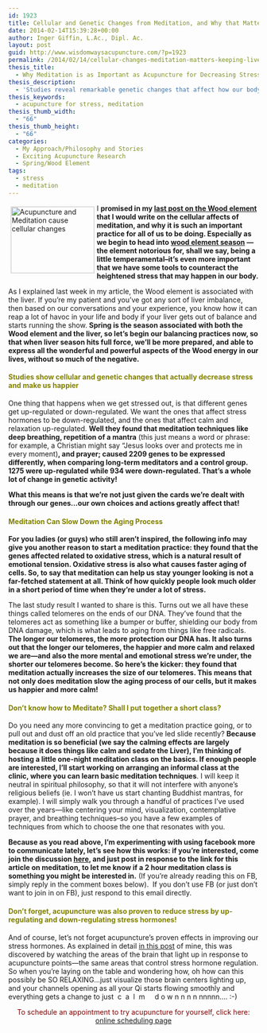 ```yaml
---
id: 1923
title: Cellular and Genetic Changes from Meditation, and Why that Matters for Keeping your Liver (and you!) Happy.
date: 2014-02-14T15:39:28+00:00
author: Inger Giffin, L.Ac., Dipl. Ac.
layout: post
guid: http://www.wisdomwaysacupuncture.com/?p=1923
permalink: /2014/02/14/cellular-changes-meditation-matters-keeping-liver-happy/
thesis_title:
  - Why Meditation is as Important as Acupuncture for Decreasing Stress
thesis_description:
  - 'Studies reveal remarkable genetic changes that affect how our body responds to stress, from both meditation and acupuncture. '
thesis_keywords:
  - acupuncture for stress, meditation
thesis_thumb_width:
  - "66"
thesis_thumb_height:
  - "66"
categories:
  - My Approach/Philosophy and Stories
  - Exciting Acupuncture Research
  - Spring/Wood Element
tags:
  - stress
  - meditation
---
```

I  <img class="alignleft" style="margin: 5px; border: 0px none;" title="Acupuncture and Meditation cause decrease in stress" src="https://origin.ih.constantcontact.com/fs124/1102844965003/img/181.jpg" alt="Acupuncture and Meditation cause cellular changes" width="168" height="134" name="ACCOUNT.IMAGE.181" align="left" border="0" hspace="5" vspace="5" />**promised in my [last post on the Wood element](http://www.wisdomwaysacupuncture.com/2018/03/30/do-you-feel-the-wood-energy-rising-already-tips-for-staying-sane-as-we-switch-from-winter-to-spring/ "Do you Feel the Wood Element Energy Rising Already?: Tips From the Acupuncture Office for Staying Sane as we Switch from Winter to Spring") that I would write on the cellular affects of meditation, and why it is such an important practice for all of us to be doing. Especially as we begin to head into [wood element season](http://www.wisdomwaysacupuncture.com/2018/05/10/the-wood-element-of-acupuncture-theory/) &#8212; the element notorious for, shall we say, being a little temperamental&#8211;it&#8217;s even more important that we have some tools to counteract the heightened stress that may happen in our body.**

As I explained last week in my article, the Wood element is associated with the liver. If you&#8217;re my patient and you&#8217;ve got any sort of liver imbalance, then based on our conversations and your experience, you know how it can reap a lot of havoc in your life and body if your liver gets out of balance and starts running the show. **Spring is the season associated with both the Wood element and the liver, so let&#8217;s begin our balancing practices now, so that when liver season hits full force, we&#8217;ll be more prepared, and able to express all the wonderful and powerful aspects of the Wood energy in our lives, without so much of the negative.**

#### <span style="color: #808000;"><strong>Studies show cellular and genetic changes that actually decrease stress and make us happier </strong></span>

One thing that happens when we get stressed out, is that different genes get up-regulated or down-regulated. We want the ones that affect stress hormones to be down-regulated, and the ones that affect calm and relaxation up-regulated.  **Well they found that meditation techniques like deep breathing, repetition of a mantra** (this just means a word or phrase: for example, a Christian might say &#8220;Jesus looks over and protects me in every moment)**, and prayer; caused 2209 genes to be expressed differently, when comparing long-term meditators and a control group. 1275 were up-regulated while 934 were down-regulated. That&#8217;s a whole lot of change in genetic activity!** 

**What this means is that we&#8217;re not just given the cards we&#8217;re dealt with through our genes&#8230;our own choices and actions greatly affect that!**

#### <span style="color: #808000;">Meditation Can Slow Down the Aging Process </span>

**For you ladies (or guys) who still aren&#8217;t inspired, the following info may give you another reason to start a meditation practice: they found that the genes affected related to oxidative stress, which is a natural result of emotional tension. Oxidative stress is also what causes faster aging of cells. So, to say that meditation can help us stay younger looking is not a far-fetched statement at all. Think of how quickly people look much older in a short period of time when they&#8217;re under a lot of stress.**

The last study result I wanted to share is this. Turns out we all have these things called telomeres on the ends of our DNA. They&#8217;ve found that the telomeres act as something like a bumper or buffer, shielding our body from DNA damage, which is what leads to aging from things like free radicals. **The longer our telomeres, the more protection our DNA has. It also turns out that the longer our telomeres, the happier and more calm and relaxed we are&#8212;and also the more mental and emotional stress we&#8217;re under, the shorter our telomeres become. So here&#8217;s the kicker: they found that meditation actually increases the size of our telomeres. This means that not only does meditation slow the aging process of our cells, but it makes us happier and more calm!**

#### <span style="color: #808000;"><strong>Don&#8217;t know how to Meditate? Shall I put together a short class? </strong></span>

Do you need any more convincing to get a meditation practice going, or to pull out and dust off an old practice that you&#8217;ve led slide recently?  **Because meditation is so beneficial (we say the calming effects are largely because it does things like calm and sedate the Liver), I&#8217;m thinking of hosting a little one-night meditation class on the basics. If enough people are interested, I&#8217;ll start working on arranging an informal class at the clinic, where you can learn basic meditation techniques**. I will keep it neutral in spiritual philosophy, so that it will not interfere with anyone&#8217;s religious beliefs (ie. I won&#8217;t have us start chanting Buddhist mantras, for example). I will simply walk you through a handful of practices I&#8217;ve used over the years&#8212;like centering your mind, visualization, contemplative prayer, and breathing techniques&#8211;so you have a few examples of techniques from which to choose the one that resonates with you.

**Because as you read above, I&#8217;m experimenting with using facebook more to communicate lately, let&#8217;s see how this works: if you&#8217;re interested, come join the discussion <a href="https://www.facebook.com/WisdomWaysAcupuncture" target="_blank" rel="noopener" shape="rect">here</a>, and just post in response to the link for this article on meditation, to let me know if a 2 hour meditation class is something you might be interested in.** (If you&#8217;re already reading this on FB, simply reply in the comment boxes below).  If you don&#8217;t use FB (or just don&#8217;t want to join in on FB), just respond to this email directly.

#### <span style="color: #808000;">Don&#8217;t forget, acupuncture was also proven to reduce stress by up-regulating and down-regulating stress hormones!</span>

And of course, let&#8217;s not forget acupuncture&#8217;s proven effects in improving our stress hormones. As explained in detail <a href="http://www.wisdomwaysacupuncture.com/2014/01/10/acupuncture-reduces-stress-by-regulating-hormones-new-study-shows/" target="_blank" rel="noopener" shape="rect">in this post</a> of mine, this was discovered by watching the areas of the brain that light up in response to acupuncture points&#8212;the same areas that control stress hormone regulation. So when you&#8217;re laying on the table and wondering how, oh how can this possibly be SO RELAXING&#8230;just visualize those brain centers lighting up, and your channels opening as all your Qi starts flowing smoothly and everything gets a change to just  c  a  l  m     d o w n n n n nnnnn&#8230;. :-)

<p style="text-align: center;">
  <span style="color: #800000;">To schedule an appointment to try acupuncture for yourself, click here:</span> <a title="Online Acupuncture Scheduling" href="http://www.wisdomwaysacupuncture.com/acupuncture-appointment-scheduling/">online scheduling page</a>
</p>